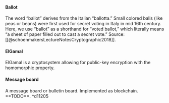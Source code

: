 #### Ballot
The word “ballot” derives from the Italian “ballotta.” Small colored balls (like peas or beans) were first used for secret voting in Italy in mid 16th century. Here, we use “ballot” as a shorthand for “voted ballot,” which literally means “a sheet of paper filled out to cast a secret vote.” Source: [[@schoenmakersLectureNotesCryptographic2018]].

#### ElGamal
ElGamal is a cryptosystem allowing for public-key encryption with the homomorphic property.


#### Message board
A message board or bulletin board. Implemented as blockchain. ==TODO==. ^d11205